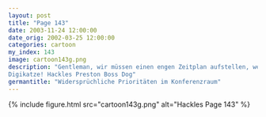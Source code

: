 ```yaml
---
layout: post
title: "Page 143"
date: 2003-11-24 12:00:00
date_orig: 2002-03-25 12:00:00
categories: cartoon
my_index: 143
image: cartoon143g.png
description: "Gentleman, wir müssen einen engen Zeitplan aufstellen, wenn unser Produkt rechtzeitig fertig sein soll Schreibt das in eure Palms Bis April Demo fertig Bis Juni Beta fertig Es wird nicht einfach, aber Das sind aber nicht eure Palm Pilots, oder Moment Chef Ich hab ne
Digikatze! Hackles Preston Boss Dog"
germantitle: "Widersprüchliche Prioritäten im Konferenzraum"
---
```


{% include figure.html src="cartoon143g.png" alt="Hackles Page 143"  %}
